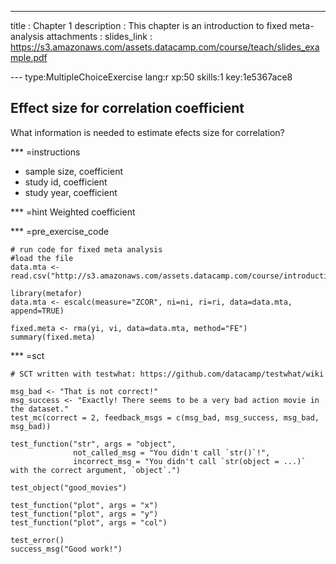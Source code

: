 ---
title       : Chapter 1
description : This chapter is an introduction to fixed meta-analysis
attachments :
slides_link : https://s3.amazonaws.com/assets.datacamp.com/course/teach/slides_example.pdf

--- type:MultipleChoiceExercise lang:r xp:50 skills:1 key:1e5367ace8
## Effect size for correlation coefficient

What information is needed to estimate efects size for correlation?

*** =instructions
- sample size, coefficient
- study id, coefficient
- study year, coefficient

*** =hint
Weighted coefficient

*** =pre_exercise_code
```{r}
# run code for fixed meta analysis
#load the file
data.mta <- read.csv("http://s3.amazonaws.com/assets.datacamp.com/course/introduction_to_r/movies.csv")

library(metafor)
data.mta <- escalc(measure="ZCOR", ni=ni, ri=ri, data=data.mta, append=TRUE)   

fixed.meta <- rma(yi, vi, data=data.mta, method="FE")
summary(fixed.meta)
```
*** =sct
```{r}
# SCT written with testwhat: https://github.com/datacamp/testwhat/wiki

msg_bad <- "That is not correct!"
msg_success <- "Exactly! There seems to be a very bad action movie in the dataset."
test_mc(correct = 2, feedback_msgs = c(msg_bad, msg_success, msg_bad, msg_bad))

test_function("str", args = "object",
              not_called_msg = "You didn't call `str()`!",
              incorrect_msg = "You didn't call `str(object = ...)` with the correct argument, `object`.")

test_object("good_movies")

test_function("plot", args = "x")
test_function("plot", args = "y")
test_function("plot", args = "col")

test_error()
success_msg("Good work!")
```
